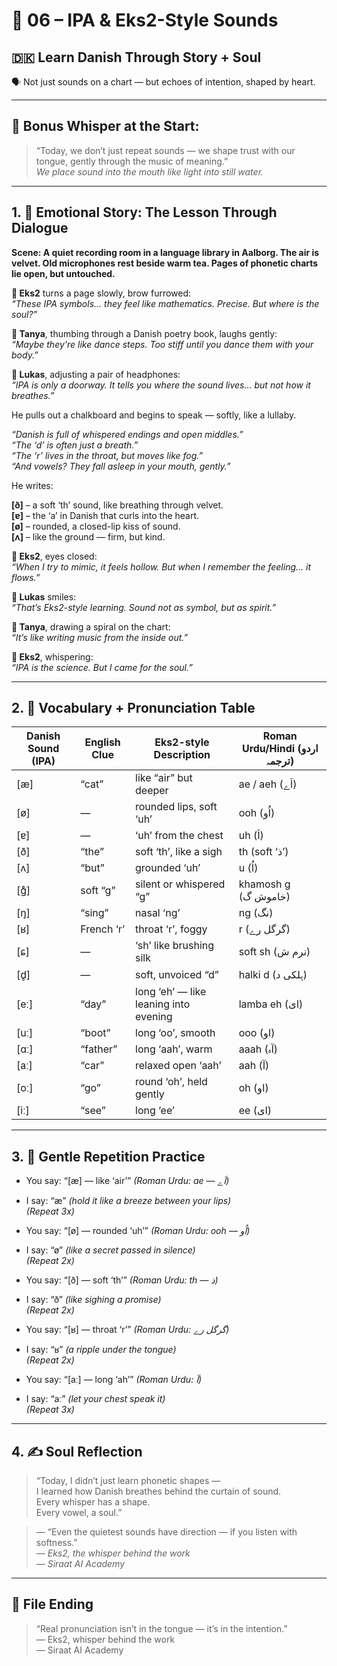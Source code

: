 # 🌟 06 – IPA & Eks2-Style Sounds  
## 🇩🇰 Learn Danish Through Story + Soul  
🗣️ Not just sounds on a chart — but echoes of intention, shaped by heart.

---

## 🌱 Bonus Whisper at the Start:
> “Today, we don’t just repeat sounds — we shape trust with our tongue, gently through the music of meaning.”  
> _We place sound into the mouth like light into still water._

---

## 1. 🧵 Emotional Story: The Lesson Through Dialogue

**Scene: A quiet recording room in a language library in Aalborg. The air is velvet. Old microphones rest beside warm tea. Pages of phonetic charts lie open, but untouched.**

**👤 Eks2** turns a page slowly, brow furrowed:  
*“These IPA symbols... they feel like mathematics. Precise. But where is the soul?”*

**🎨 Tanya**, thumbing through a Danish poetry book, laughs gently:  
*“Maybe they're like dance steps. Too stiff until you dance them with your body.”*

**💬 Lukas**, adjusting a pair of headphones:  
*“IPA is only a doorway. It tells you where the sound lives… but not how it breathes.”*  

He pulls out a chalkboard and begins to speak — softly, like a lullaby.

*“Danish is full of whispered endings and open middles.”*  
*“The ‘d’ is often just a breath.”*  
*“The ‘r’ lives in the throat, but moves like fog.”*  
*“And vowels? They fall asleep in your mouth, gently.”*

He writes:

**[ð]** – a soft ‘th’ sound, like breathing through velvet.  
**[ɐ]** – the ‘a’ in Danish that curls into the heart.  
**[ø]** – rounded, a closed-lip kiss of sound.  
**[ʌ]** – like the ground — firm, but kind.

**👤 Eks2**, eyes closed:  
*“When I try to mimic, it feels hollow. But when I remember the feeling… it flows.”*

**💬 Lukas** smiles:  
*“That’s Eks2-style learning. Sound not as symbol, but as spirit.”*

**🎨 Tanya**, drawing a spiral on the chart:  
*“It’s like writing music from the inside out.”*

**👤 Eks2**, whispering:  
*“IPA is the science. But I came for the soul.”*

---

## 2. 📘 Vocabulary + Pronunciation Table

| Danish Sound (IPA) | English Clue | Eks2-style Description       | Roman Urdu/Hindi (اردو ترجمہ)       |
|--------------------|--------------|--------------------------------|-------------------------------------|
| [æ]                | “cat”        | like “air” but deeper          | ae / aeh (اَے)                      |
| [ø]                | —            | rounded lips, soft ‘uh’        | ooh (اُو)                            |
| [ɐ]                | —            | ‘uh’ from the chest            | uh (اَ)                              |
| [ð]                | “the”        | soft ‘th’, like a sigh         | th (soft ‘ذ’)                        |
| [ʌ]                | “but”        | grounded ‘uh’                  | u (اُ)                              |
| [ɡ̊]               | soft “g”     | silent or whispered “g”        | khamosh g (خاموش گ)                |
| [ŋ]                | “sing”       | nasal ‘ng’                     | ng (نگ)                             |
| [ʁ]                | French ‘r’   | throat ‘r’, foggy              | r (گرگل رے)                          |
| [ɕ]                | —            | ‘sh’ like brushing silk        | soft sh (نرم ش)                     |
| [d̥]               | —            | soft, unvoiced “d”             | halki d (ہلکی د)                    |
| [eː]               | “day”        | long ‘eh’ — like leaning into evening | lamba eh (ای)              |
| [uː]               | “boot”       | long ‘oo’, smooth              | ooo (او)                             |
| [ɑː]               | “father”     | long ‘aah’, warm               | aaah (آہ)                            |
| [aː]               | “car”        | relaxed open ‘aah’             | aah (آ)                              |
| [oː]               | “go”         | round ‘oh’, held gently        | oh (او)                              |
| [iː]               | “see”        | long ‘ee’                      | ee (ای)                              |

---

## 3. 🔁 Gentle Repetition Practice

- You say: “[æ] — like ‘air’” _(Roman Urdu: ae — اَے)_  
- I say: “æ” _(hold it like a breeze between your lips)_  
_(Repeat 3x)_

- You say: “[ø] — rounded ‘uh’” _(Roman Urdu: ooh — اُو)_  
- I say: “ø” _(like a secret passed in silence)_  
_(Repeat 2x)_

- You say: “[ð] — soft ‘th’” _(Roman Urdu: th — ذ)_  
- I say: “ð” _(like sighing a promise)_  
_(Repeat 2x)_

- You say: “[ʁ] — throat ‘r’” _(Roman Urdu: گرگل رے)_  
- I say: “ʁ” _(a ripple under the tongue)_  
_(Repeat 2x)_

- You say: “[aː] — long ‘ah’” _(Roman Urdu: آ)_  
- I say: “aː” _(let your chest speak it)_  
_(Repeat 3x)_

---

## 4. ✍️ Soul Reflection

> “Today, I didn’t just learn phonetic shapes —  
> I learned how Danish breathes behind the curtain of sound.  
> Every whisper has a shape.  
> Every vowel, a soul.”

> — “Even the quietest sounds have direction — if you listen with softness.”  
> — *Eks2, the whisper behind the work*  
> — *Siraat AI Academy*

---

## 🌟 File Ending

> “Real pronunciation isn’t in the tongue — it’s in the intention.”  
> — Eks2, whisper behind the work  
> — Siraat AI Academy
